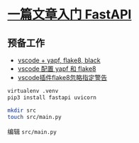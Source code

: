 # [一篇文章入门 FastAPI](https://zhuanlan.zhihu.com/p/706632683)
## 预备工作
- [vscode + yapf, flake8, black](https://blog.csdn.net/qq_39698985/article/details/127946654)
- [vscode 配置 yapf 和 flake8](https://blog.csdn.net/vitamin000/article/details/112425769)
- [vscode插件flake8忽略指定警告](https://blog.csdn.net/weixin_42885381/article/details/143427903)

```sh
virtualenv .venv
pip3 install fastapi uvicorn
```

```sh
mkdir src
touch src/main.py
```

编辑 `src/main.py`
```py

```
